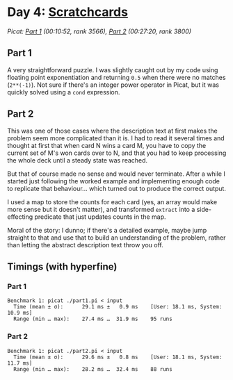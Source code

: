 # Day 4: [Scratchcards](https://adventofcode.com/2023/day/4)
*Picat: [Part 1](https://github.com/DestyNova/advent_of_code_2023/blob/main/4/part1.pi) (00:10:52, rank 3566), [Part 2](https://github.com/DestyNova/advent_of_code_2023/blob/main/4/part2.pi) (00:27:20, rank 3800)*

## Part 1

A very straightforward puzzle. I was slightly caught out by my code using floating point exponentiation and returning `0.5` when there were no matches (`2**(-1)`). Not sure if there's an integer power operator in Picat, but it was quickly solved using a `cond` expression.

## Part 2

This was one of those cases where the description text at first makes the problem seem more complicated than it is. I had to read it several times and thought at first that when card N wins a card M, you have to copy the current set of M's won cards over to N, and that you had to keep processing the whole deck until a steady state was reached.

But that of course made no sense and would never terminate. After a while I started just following the worked example and implementing enough code to replicate that behaviour... which turned out to produce the correct output.

I used a map to store the counts for each card (yes, an array would make more sense but it doesn't matter), and transformed `extract` into a side-effecting predicate that just updates counts in the map.

Moral of the story: I dunno; if there's a detailed example, maybe jump straight to that and use that to build an understanding of the problem, rather than letting the abstract description text throw you off.

## Timings (with hyperfine)

### Part 1

```
Benchmark 1: picat ./part1.pi < input
  Time (mean ± σ):      29.1 ms ±   0.9 ms    [User: 18.1 ms, System: 10.9 ms]
  Range (min … max):    27.4 ms …  31.9 ms    95 runs
```

### Part 2

```
Benchmark 1: picat ./part2.pi < input
  Time (mean ± σ):      29.6 ms ±   0.8 ms    [User: 18.1 ms, System: 11.7 ms]
  Range (min … max):    28.2 ms …  32.4 ms    88 runs
```
